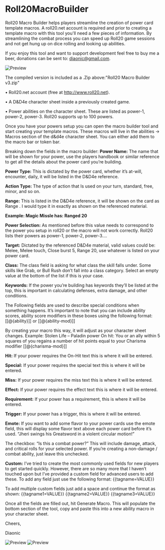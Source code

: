 # Roll20MacroBuilder
Roll20 Macro Builder helps players streamline the creation of power card template macros. A roll20.net account is required and prior to creating a template macro with this tool you'll need a few pieces of information. By streamlining the combat process you can speed up Roll20 game sessions and not get hung up on dice rolling and looking up abilities.

If you enjoy this tool and want to support development feel free to buy me a beer, donations can be sent to: diaonic@gmail.com.

![Preview](https://imgur.com/c5LQXZv.jpg)

The compiled version is included as a .Zip above:"Roll20 Macro Builder v3.zip"

•	Roll20.net account (free at http://www.roll20.net).

•	A D&D4e character sheet inside a previously created game.

•	Power abilities on the character sheet. These are listed as power-1, power-2, power-3. Roll20 supports up to 100 powers.

Once you have your powers setup you can open the macro builder tool and start creating your template macros. These macros will live in the abilities -> Macros section of the d&d4e character sheet. You can either add them to the macro bar or token bar.

Breaking down the fields in the macro builder:
**Power Name:** The name that will be shown for your power, use the players handbook or similar reference to get all the details about the power card you’re building.

**Power Type:**  This is dictated by the power card, whether it’s at-will, encounter, daily, it will be listed in the D&D4e reference.

**Action Type:** The type of action that Is used on your turn, standard, free, minor, and so on.

**Range:** This is listed in the D&D4e reference, it will be shown on the card as Range <the value you input>. I would type it in exactly as shown on the referenced material. 
  
**Example: Magic Missle has: Ranged 20**

**Power Selection:**  As mentioned before this value needs to correspond to the power you setup in roll20 or the macro will not work correctly. Roll20 lists their powers as power-1, power-2, power-3….

**Target:** Dictated by the referenced D&D4e material, valid values could be: Melee, Melee touch, Close burst 5, Range 20, use whatever is listed on your power card.

**Class:**  The class field is asking for what class the skill falls under. Some skills like Grab, or Bull Rush don’t fall into a class category. Select an empty value at the bottom of the list if this is your case.

**Keywords:** If the power you’re building has keywords they’ll be listed at the top, this is important in calculating defenses, extra damage, and other conditions.

The Following fields are used to describe special conditions when something happens. It’s important to note that you can include ability scores, ability score modifiers in these boxes using the following format:
[[@{ability}]] or [[@{ability-mod}]]

By creating your macro this way, it will adjust as your character sheet changes.
Example: Stolen Life – Paladin power
On hit: You or an ally within 5 squares of you regains a number of hit points equal to your Charisma modifier [[@{charisma-mod}]]

**Hit:** If your power requires the On-Hit text this is where it will be entered.

**Special:** If your power requires the special text this is where it will be entered.

**Miss:** If your power requires the miss text this is where it will be entered.

**Effect:** If your power requires the effect text this is where it will be entered.

**Requirement:** If your power has a requirement, this is where it will be entered.

**Trigger:** If your power has a trigger, this is where it will be entered.

**Emote:**  If you want to add some flavor to your power cards use the emote field, this will display some flavor text above each power card before it’s used. “Jheri swings his Greatsword in a violent circular motion!”

The checkbox: “Is this a combat power?”
This will include damage, attack, and critical rolls for your selected power. If you’re creating a non-damage / combat ability, just leave this unchecked.

**Custom:** I’ve tried to create the most commonly used fields for new players to get started quickly. However, there are so many more that I haven’t touched upon but I’ve provided a custom field for advanced users to add these. To add any field just use the following format:
{{tagname=VALUE}}

To add multiple custom fields just add a space and continue the format as shown:
{{tagname1=VALUE}} {{tagname2=VALUE}} {{tagname3=VALUE}}

Once all the fields are filled out, hit Generate Macro. This will populate the bottom section of the tool, copy and paste this into a new ability macro in your character sheet.

Cheers,

Diaonic

![Preview](https://imgur.com/4Ha4eeB.jpg)
![Preview](https://imgur.com/IPHXl40.jpg)	




